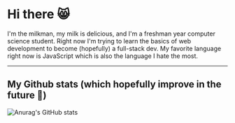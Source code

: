 # Hi there 😸

I'm the milkman, my milk is delicious, and I'm a freshman year computer science student. Right now I'm trying to learn the basics of web development to become (hopefully) a full-stack dev. My favorite language right now is JavaScript which is also the language I hate the most.

<hr>

## My Github stats (which hopefully improve in the future 🤠)
![Anurag's GitHub stats](https://github-readme-stats.vercel.app/api?username=igufu&show_icons=true&theme=dark)

